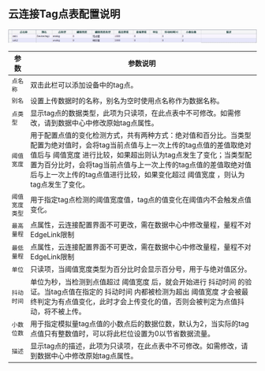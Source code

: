 
## 云连接Tag点表配置说明

![](TagList.png)

| 参数 | 参数说明 |
| ---- | ----|
|`点名称`|双击此栏可以添加设备中的tag点。|
|`别名`|设置上传数据时的名称，别名为空时使用点名称作为数据名称。|
|`点类型`|显示tag点的数据类型，此项为只读项，在此点表中不可修改。如需修改，请到数据中心中修改原始tag点属性。|
|`阈值宽度`|用于配置点值的变化检测方式，共有两种方式：绝对值和百分比。当类型配置为绝对值时，会将tag当前点值与上一次上传的tag点值的差值取绝对值后与 阈值宽度 进行比较，如果超出则认为tag点发生了变化；当类型配置为百分比时，会将tag当前点值与上一次上传的tag点值的差值取绝对值后与上一次上传的tag点值进行比较，如果变化超过 阈值宽度 ，则认为tag点发生了变化。|
|`阈值宽度类型`|用于指定tag点检测的阈值宽度值，tag点的值变化在阈值内不会触发点值变化。|
|`最高量程`|点属性，云连接配置界面不可更改，需在数据中心中修改量程，量程不对EdgeLink限制|
|`最低量程`|点属性，云连接配置界面不可更改，需在数据中心中修改量程，量程不对EdgeLink限制|
|`单位`|只读项，当阈值宽度类型为百分比时会显示百分号，用于与绝对值区分。|
|`抖动时间`|单位为秒，当检测到点值超过 阈值宽度 后，就会开始进行 抖动时间 的验证。当tag点值在指定的 抖动时间 内都被检测为超出 阈值宽度 才会被最终判定为有点值变化，此时才会上传变化的值，否则会被判定为点值抖动，将不被上传。|
|`小数位数`|用于指定模拟量tag点值的小数点后的数据位数，默认为2，当实际的tag点值只有整数值时，可以将此栏位设置为0以节省数据流量。|
|`描述`|显示tag点的描述，此项为只读项，在此点表中不可修改。如需修改，请到数据中心中修改原始tag点属性。|
